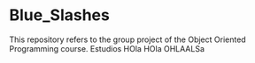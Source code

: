 # Blue_Slashes
This repository refers to the group project of the Object Oriented Programming course. Estudios
HOla HOla OHLAALSa
